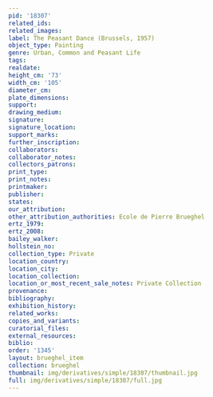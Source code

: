```yaml
---
pid: '18307'
related_ids: 
related_images: 
label: The Peasant Dance (Brussels, 1957)
object_type: Painting
genre: Urban, Common and Peasant Life
tags: 
realdate: 
height_cm: '73'
width_cm: '105'
diameter_cm: 
plate_dimensions: 
support: 
drawing_medium: 
signature: 
signature_location: 
support_marks: 
further_inscription: 
collaborators: 
collaborator_notes: 
collectors_patrons: 
print_type: 
print_notes: 
printmaker: 
publisher: 
states: 
our_attribution: 
other_attribution_authorities: Ecole de Pierre Brueghel
ertz_1979: 
ertz_2008: 
bailey_walker: 
hollstein_no: 
collection_type: Private
location_country: 
location_city: 
location_collection: 
location_or_most_recent_sale_notes: Private Collection
provenance: 
bibliography: 
exhibition_history: 
related_works: 
copies_and_variants: 
curatorial_files: 
external_resources: 
biblio: 
order: '1345'
layout: brueghel_item
collection: brueghel
thumbnail: img/derivatives/simple/18307/thumbnail.jpg
full: img/derivatives/simple/18307/full.jpg
---
```


